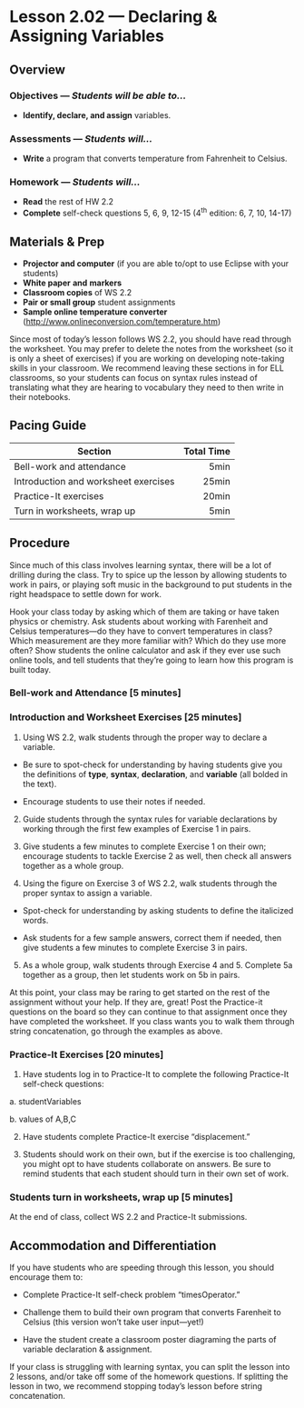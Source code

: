 Lesson 2.02 — Declaring & Assigning Variables
====================================================================================================

Overview
--------
### Objectives — _Students will be able to…_
  - **Identify, declare, and assign** variables.

### Assessments — _Students will…_
  - **Write** a program that converts temperature from Fahrenheit to Celsius.

### Homework — _Students will…_
  - **Read** the rest of HW 2.2
  - **Complete** self-check questions 5, 6, 9, 12-15 (4<sup>th</sup> edition: 6, 7, 10, 14-17)


Materials & Prep
----------------
- **Projector and computer** (if you are able to/opt to use Eclipse with your students)
- **White paper** **and** **markers**
- **Classroom copies** of WS 2.2
- **Pair or small group** student assignments
- **Sample online temperature converter** (<http://www.onlineconversion.com/temperature.htm>)

Since most of today’s lesson follows WS 2.2, you should have read through the worksheet. You may
prefer to delete the notes from the worksheet (so it is only a sheet of exercises) if you are
working on developing note-taking skills in your classroom. We recommend leaving these sections in
for ELL classrooms, so your students can focus on syntax rules instead of translating what they are
hearing to vocabulary they need to then write in their notebooks.


Pacing Guide
------------
| Section                              | Total Time |
|--------------------------------------|-----------:|
| Bell-work and attendance             |       5min |
| Introduction and worksheet exercises |      25min |
| Practice-It exercises                |      20min |
| Turn in worksheets, wrap up          |       5min |


Procedure
---------

Since much of this class involves learning syntax, there will be a lot of drilling during the class.
Try to spice up the lesson by allowing students to work in pairs, or playing soft music in the
background to put students in the right headspace to settle down for work.

Hook your class today by asking which of them are taking or have taken physics or chemistry. Ask
students about working with Farenheit and Celsius temperatures—do they have to convert temperatures
in class? Which measurement are they more familiar with? Which do they use more often? Show students
the online calculator and ask if they ever use such online tools, and tell students that they’re
going to learn how this program is built today.

### Bell-work and Attendance \[5 minutes\]

### Introduction and Worksheet Exercises \[25 minutes\]

1. Using WS 2.2, walk students through the proper way to declare a variable.

  - Be sure to spot-check for understanding by having students give you the definitions of **type**,
    **syntax**, **declaration**, and **variable** (all bolded in the text).

  - Encourage students to use their notes if needed.

2. Guide students through the syntax rules for variable declarations by working through the first
  few examples of Exercise 1 in pairs.

3. Give students a few minutes to complete Exercise 1 on their own; encourage students to tackle
  Exercise 2 as well, then check all answers together as a whole group.

4. Using the figure on Exercise 3 of WS 2.2, walk students through the proper syntax to assign a
  variable.

  - Spot-check for understanding by asking students to define the italicized words.

  - Ask students for a few sample answers, correct them if needed, then give students a few minutes
    to complete Exercise 3 in pairs.

5. As a whole group, walk students through Exercise 4 and 5. Complete 5a together as a group, then
  let students work on 5b in pairs.

At this point, your class may be raring to get started on the rest of the assignment without your
help. If they are, great! Post the Practice-it questions on the board so they can continue to that
assignment once they have completed the worksheet. If you class wants you to walk them through
string concatenation, go through the examples as above.

### Practice-It Exercises \[20 minutes\]

1. Have students log in to Practice-It to complete the following Practice-It self-check questions:

  a. studentVariables

  b. values of A,B,C

2. Have students complete Practice-It exercise “displacement.”

3. Students should work on their own, but if the exercise is too challenging, you might opt to have
  students collaborate on answers. Be sure to remind students that each student should turn in their
  own set of work.

### Students turn in worksheets, wrap up \[5 minutes\]

At the end of class, collect WS 2.2 and Practice-It submissions.


Accommodation and Differentiation
---------------------------------

If you have students who are speeding through this lesson, you should encourage them to:

  - Complete Practice-It self-check problem “timesOperator.”

  - Challenge them to build their own program that converts Farenheit to Celsius (this version won’t
    take user input—yet!)

  - Have the student create a classroom poster diagraming the parts of variable declaration &
    assignment.

If your class is struggling with learning syntax, you can split the lesson into 2 lessons, and/or
take off some of the homework questions. If splitting the lesson in two, we recommend stopping
today’s lesson before string concatenation.
